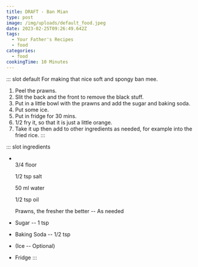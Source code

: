 ```yaml
---
title: DRAFT - Ban Mian
type: post
image: /img/uploads/default_food.jpeg
date: 2023-02-25T09:26:49.642Z
tags:
  - Your Father's Recipes
  - food
categories:
  - food
cookingTime: 10 Minutes
---
```

::: slot default
For making that nice soft and spongy ban mee. 

<!-- more -->

1. Peel the prawns.
2. Slit the back and the front to remove the black stuff.
3. Put in a little bowl with the prawns and add the sugar and baking soda.
4. Put some ice.
5. Put in fridge for 30 mins.
6. 1/2 fry it, so that it is just a little orange.
7. Take it up then add to other ingredients as needed, for example into the fried rice.
   :::

::: slot ingredients

* \
  3/4 floor 

  1/2 tsp salt 

  50 ml water

  1/2 tsp oil 

  Prawns, the fresher the better -- As needed
* Sugar -- 1 tsp
* Baking Soda -- 1/2 tsp
* (Ice -- Optional)
* Fridge
  :::